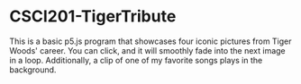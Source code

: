 # CSCI201-TigerTribute

This is a basic p5.js program that showcases four iconic pictures from Tiger Woods' career. You can click, and it will smoothly fade into the next image in a loop. Additionally, a clip of one of my favorite songs plays in the background.
